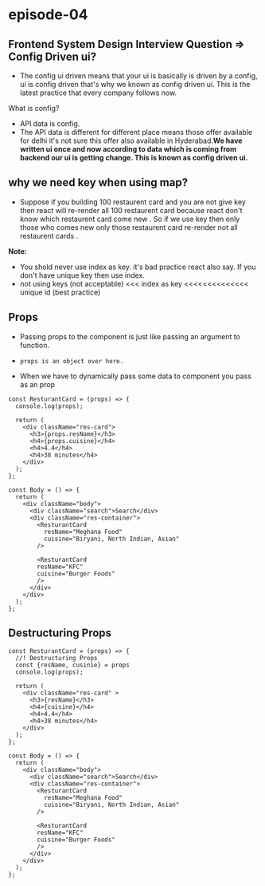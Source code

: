 # episode-04

## Frontend System Design Interview Question => Config Driven ui?

- The config ui driven means that your ui is basically is driven by a config, ui is config driven that's why we known as config driven ui. This is the latest practice that every company follows now.

What is config?

- API data is config.
- The API data is different for different place means those offer available for delhi it's not sure this offer also available in Hyderabad.**We have written ui once and now according to data which is coming from backend our ui is getting change. This is known as config driven ui.**

## why we need key when using map?

- Suppose if you building 100 restaurent card and you are not give key then react will re-render all 100 restaurent card because react don't know which restaurent card come new . So if we use key then only those who comes new only those restaurent card re-render not all restaurent cards .

**Note:**

- You shold never use index as key. it's bad practice react also say. If you don't have unique key then use index.
- not using keys (not acceptable) <<< index as key <<<<<<<<<<<<<< unique id (best practice)

## Props

- Passing props to the component is just like passing an argument to function.

- `props is an object over here.`

- When we have to dynamically pass some data to component you pass as an prop

```
const ResturantCard = (props) => {
  console.log(props);

  return (
    <div className="res-card">
      <h3>{props.resName}</h3>
      <h4>{props.cuisine}</h4>
      <h4>4.4</h4>
      <h4>38 minutes</h4>
    </div>
  );
};

const Body = () => {
  return (
    <div className="body">
      <div className="search">Search</div>
      <div className="res-container">
        <ResturantCard
          resName="Meghana Food"
          cuisine="Biryani, North Indian, Asian"
        />

        <ResturantCard
        resName="KFC"
        cuisine="Burger Foods"
        />
      </div>
    </div>
  );
};
```

## Destructuring Props

```
const ResturantCard = (props) => {
  //! Destructuring Props
  const {resName, cusinie} = props
  console.log(props);

  return (
    <div className="res-card" >
      <h3>{resName}</h3>
      <h4>{cuisine}</h4>
      <h4>4.4</h4>
      <h4>38 minutes</h4>
    </div>
  );
};

const Body = () => {
  return (
    <div className="body">
      <div className="search">Search</div>
      <div className="res-container">
        <ResturantCard
          resName="Meghana Food"
          cuisine="Biryani, North Indian, Asian"
        />

        <ResturantCard
        resName="KFC"
        cuisine="Burger Foods"
        />
      </div>
    </div>
  );
};
```
